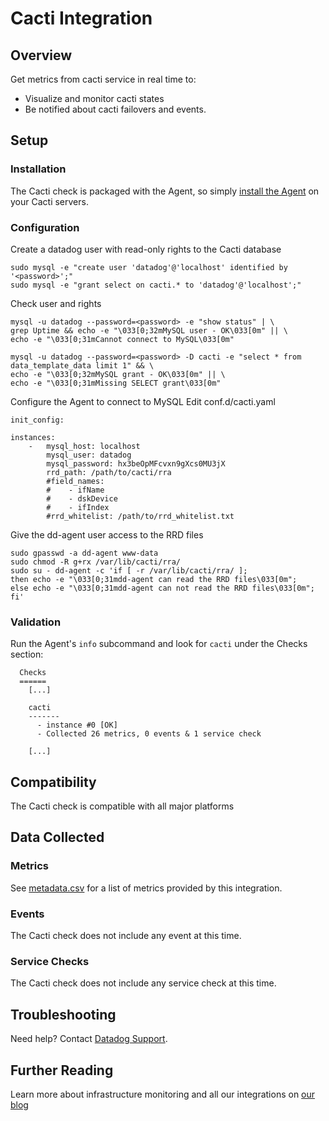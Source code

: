 # Cacti Integration

## Overview

Get metrics from cacti service in real time to:

* Visualize and monitor cacti states
* Be notified about cacti failovers and events.

## Setup
### Installation

The Cacti check is packaged with the Agent, so simply [install the Agent](https://app.datadoghq.com/account/settings#agent) on your Cacti servers.

### Configuration

Create a datadog user with read-only rights to the Cacti database

```
sudo mysql -e "create user 'datadog'@'localhost' identified by '<password>';"
sudo mysql -e "grant select on cacti.* to 'datadog'@'localhost';"
```

Check user and rights

```
mysql -u datadog --password=<password> -e "show status" | \
grep Uptime && echo -e "\033[0;32mMySQL user - OK\033[0m" || \
echo -e "\033[0;31mCannot connect to MySQL\033[0m"

mysql -u datadog --password=<password> -D cacti -e "select * from data_template_data limit 1" && \
echo -e "\033[0;32mMySQL grant - OK\033[0m" || \
echo -e "\033[0;31mMissing SELECT grant\033[0m"
```

Configure the Agent to connect to MySQL
Edit conf.d/cacti.yaml

```
init_config:

instances:
    -   mysql_host: localhost
        mysql_user: datadog
        mysql_password: hx3beOpMFcvxn9gXcs0MU3jX
        rrd_path: /path/to/cacti/rra
        #field_names:
        #    - ifName
        #    - dskDevice
        #    - ifIndex
        #rrd_whitelist: /path/to/rrd_whitelist.txt
```

Give the dd-agent user access to the RRD files

```
sudo gpasswd -a dd-agent www-data
sudo chmod -R g+rx /var/lib/cacti/rra/
sudo su - dd-agent -c 'if [ -r /var/lib/cacti/rra/ ];
then echo -e "\033[0;31mdd-agent can read the RRD files\033[0m";
else echo -e "\033[0;31mdd-agent can not read the RRD files\033[0m";
fi'
```

### Validation

Run the Agent's `info` subcommand and look for `cacti` under the Checks section:

```
  Checks
  ======
    [...]

    cacti
    -------
      - instance #0 [OK]
      - Collected 26 metrics, 0 events & 1 service check

    [...]
```

## Compatibility

The Cacti check is compatible with all major platforms

## Data Collected
### Metrics
See [metadata.csv](https://github.com/DataDog/integrations-core/blob/master/cacti/metadata.csv) for a list of metrics provided by this integration.

### Events
The Cacti check does not include any event at this time.

### Service Checks
The Cacti check does not include any service check at this time.

## Troubleshooting
Need help? Contact [Datadog Support](http://docs.datadoghq.com/help/).

## Further Reading
Learn more about infrastructure monitoring and all our integrations on [our blog](https://www.datadoghq.com/blog/)